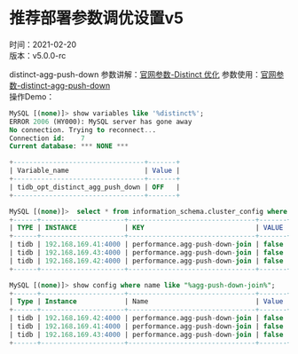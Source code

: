 # 推荐部署参数调优设置v5   
时间：2021-02-20   
版本：v5.0.0-rc   



distinct-agg-push-down 
参数讲解：[官网参数-Distinct 优化](https://docs.pingcap.com/zh/tidb/stable/agg-distinct-optimization#distinct-%E4%BC%98%E5%8C%96)
参数使用：[官网参数-distinct-agg-push-down](https://docs.pingcap.com/zh/tidb/stable/tidb-configuration-file#distinct-agg-push-down)  
操作Demo：
```sql
MySQL [(none)]> show variables like '%distinct%';
ERROR 2006 (HY000): MySQL server has gone away
No connection. Trying to reconnect...
Connection id:    7
Current database: *** NONE ***

+---------------------------------+-------+
| Variable_name                   | Value |
+---------------------------------+-------+
| tidb_opt_distinct_agg_push_down | OFF   |
+---------------------------------+-------+

MySQL [(none)]>  select * from information_schema.cluster_config where type='tidb' and `key`='performance.agg-push-down-join';
+------+---------------------+--------------------------------+-------+
| TYPE | INSTANCE            | KEY                            | VALUE |
+------+---------------------+--------------------------------+-------+
| tidb | 192.168.169.41:4000 | performance.agg-push-down-join | false |
| tidb | 192.168.169.43:4000 | performance.agg-push-down-join | false |
| tidb | 192.168.169.42:4000 | performance.agg-push-down-join | false |
+------+---------------------+--------------------------------+-------+

MySQL [(none)]> show config where name like "%agg-push-down-join%";
+------+---------------------+--------------------------------+-------+
| Type | Instance            | Name                           | Value |
+------+---------------------+--------------------------------+-------+
| tidb | 192.168.169.42:4000 | performance.agg-push-down-join | false |
| tidb | 192.168.169.41:4000 | performance.agg-push-down-join | false |
| tidb | 192.168.169.43:4000 | performance.agg-push-down-join | false |
+------+---------------------+--------------------------------+-------+
```